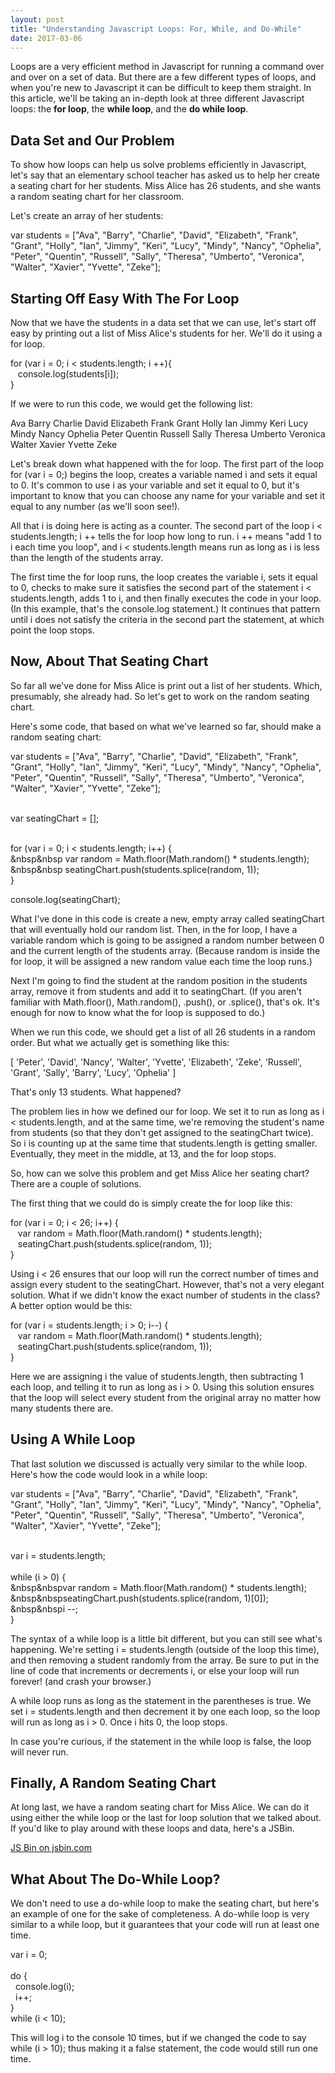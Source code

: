 ```yaml
---
layout: post
title: "Understanding Javascript Loops: For, While, and Do-While"
date: 2017-03-06
---
```


<p>Loops are a very efficient method in Javascript for running a command over and over on a set of data.
  But there are a few different types of loops, and when you're new to Javascript it can be difficult to
  keep them straight. In this article, we'll be taking an in-depth look at three different Javascript
  loops: the <strong>for loop</strong>, the <strong>while loop</strong>, and the <strong>do while loop</strong>.</p>

<h2>Data Set and Our Problem</h2>

<p>To show how loops can help us solve problems efficiently in Javascript, let's say that an elementary school
teacher has asked us to help her create a seating chart for her students. Miss Alice has 26 students, and she
wants a random seating chart for her classroom.</p>

<p>Let's create an array of her students:</p>

<p class="code"> var students = ["Ava", "Barry", "Charlie", "David", "Elizabeth", "Frank", "Grant", "Holly", "Ian",
  "Jimmy", "Keri", "Lucy", "Mindy", "Nancy", "Ophelia", "Peter", "Quentin", "Russell", "Sally", "Theresa",
  "Umberto", "Veronica", "Walter", "Xavier", "Yvette", "Zeke"];</p>

<h2>Starting Off Easy With The For Loop</h2>

<p>Now that we have the students in a data set that we can use, let's start off easy by printing out
a list of Miss Alice's students for her. We'll do it using a for loop.</p>

<p class="code">for (var i = 0; i < students.length; i ++){<br>
    &nbsp;&nbsp; console.log(students[i]);<br>
}</p>

<p>If we were to run this code, we would get the following list:</p>

<p class="code">Ava
  Barry
  Charlie
  David
  Elizabeth
  Frank
  Grant
  Holly
  Ian
  Jimmy
  Keri
  Lucy
  Mindy
  Nancy
  Ophelia
  Peter
  Quentin
  Russell
  Sally
  Theresa
  Umberto
  Veronica
  Walter
  Xavier
  Yvette
  Zeke</p>

<p>Let's break down what happened with the for loop. The first part of the loop <span class="code-inline">
  for (var i = 0;)</span> begins the loop, creates a variable named <span class="code-inline">i</span> and
  sets it equal to <span class="code-inline">0</span>. It's common to use <span class="code-inline">i</span> as your variable and set it equal to <span class="code-inline">0</span>,
  but it's important to know that you can choose any name for your variable and set it equal to any number (as we'll soon see!).</p>

<p>All that <span class="code-inline">i</span> is doing here is acting as a counter. The second part of the loop
  <span class="code-inline">i < students.length; i ++</span> tells the for loop how long to run. <span class="code-inline">i ++</span>
  means "add 1 to <span class="code-inline">i</span> each time you loop", and <span class="code-inline">i < students.length</span>
  means run as long as <span class="code-inline">i</span> is less than the length of the students array.</p>

<p>The first time the for loop runs, the loop creates the variable <span class="code-inline">i</span>, sets it
  equal to <span class="code-inline">0</span>, checks to make sure it satisfies the second part of the statement
  <span class="code-inline"> i < students.length</span>, adds 1 to <span class="code-inline">i</span>, and then
  finally executes the code in your loop. (In this example, that's the <span class="code-inline">console.log</span> statement.)
  It continues that pattern until <span class="code-inline">i</span> does not satisfy the criteria in the second part
  the statement, at which point the loop stops.</p>


<h2>Now, About That Seating Chart</h2>

<p>So far all we've done for Miss Alice is print out a list of her students. Which, presumably, she
already had. So let's get to work on the random seating chart.</p>

<p>Here's some code, that based on what we've learned so far, should make a random seating chart:</p>

<p class="code">var students = ["Ava", "Barry", "Charlie", "David", "Elizabeth", "Frank", "Grant", "Holly", "Ian",
  "Jimmy", "Keri", "Lucy", "Mindy", "Nancy", "Ophelia", "Peter", "Quentin", "Russell", "Sally", "Theresa", "Umberto",
  "Veronica", "Walter", "Xavier", "Yvette", "Zeke"];<br><br>

  var seatingChart = [];<br><br>

  for (var i = 0; i < students.length; i++) {<br>
    &nbsp&nbsp var random = Math.floor(Math.random() * students.length);<br>
    &nbsp&nbsp seatingChart.push(students.splice(random, 1));<br>
  }

  console.log(seatingChart);</p>

<p>What I've done in this code is create a new, empty array called <span class="code-inline">seatingChart</span>
  that will eventually hold our random list. Then, in the for loop, I have a variable <span class="code-inline">random</span>
  which is going to be assigned a random number between 0 and the current length of the students array. (Because <span class="code-inline">random</span>
  is inside the for loop, it will be assigned a new random value each time the loop runs.)</p>

<p>Next I'm going to find the student at the <span class="code-inline">random</span> position in the students array,
remove it from <span class="code-inline">students</span> and add it to <span class="code-inline">seatingChart</span>.
(If you aren't familiar with <span class="code-inline">Math.floor()</span>, <span class="code-inline">Math.random()</span>,
<span class="code-inline">.push()</span>, or <span class="code-inline">.splice()</span>, that's ok. It's enough for now
to know what the for loop is supposed to do.)</p>

<p>When we run this code, we should get a list of all 26 students in a random order. But what we actually get is something like this: </p>

<p class="code">[ 'Peter',
  'David',
  'Nancy',
  'Walter',
  'Yvette',
  'Elizabeth',
  'Zeke',
  'Russell',
  'Grant',
  'Sally',
  'Barry',
  'Lucy',
  'Ophelia' ]</p>

<p>That's only 13 students. What happened?</p>

<p>The problem lies in how we defined our for loop. We set it to run as long as <span class="code-inline">i < students.length</span>,
  and at the same time, we're removing the student's name from <span class="code-inline">students</span> (so that they don't get
  assigned to the <span class="code-inline">seatingChart</span> twice). So <span class="code-inline">i</span> is counting up
  at the same time that <span class="code-inline">students.length</span> is getting smaller. Eventually,
they meet in the middle, at 13, and the for loop stops.</p>

<p>So, how can we solve this problem and get Miss Alice her seating chart? There are a couple of solutions.</p>

<p>The first thing that we could do is simply create the for loop like this:</p>

<p class="code">for (var i = 0; i < 26; i++) {<br>
  &nbsp&nbsp var random = Math.floor(Math.random() * students.length);<br>
  &nbsp&nbsp seatingChart.push(students.splice(random, 1));<br>
}</p>

<p>Using <span class="code-inline">i < 26</span> ensures that our loop will run the correct number of times
  and assign every student to the <span class="code-inline">seatingChart</span>. However, that's not a very elegant solution.
  What if we didn't know the exact number of students in the class? A better option would be this:</p>

<p class="code">for (var i = students.length; i > 0; i--) {<br>
  &nbsp&nbsp var random = Math.floor(Math.random() * students.length);<br>
  &nbsp&nbsp seatingChart.push(students.splice(random, 1));<br>
}</p></p>

<p>Here we are assigning <span class="code-inline">i</span> the value of <span class="code-inline">students.length</span>,
  then subtracting 1 each loop, and telling it to run as long as <span class="code-inline">i > 0</span>. Using this
  solution ensures that the loop will select every student from the original array no matter how many students there are.</p>

<h2>Using A While Loop</h2>

<p>That last solution we discussed is actually very similar to the while loop. Here's how the code would
  look in a while loop:</p>

<p class="code">var students = ["Ava", "Barry", "Charlie", "David", "Elizabeth", "Frank", "Grant", "Holly", "Ian",
  "Jimmy", "Keri", "Lucy", "Mindy", "Nancy", "Ophelia", "Peter", "Quentin", "Russell", "Sally", "Theresa",
  "Umberto", "Veronica", "Walter", "Xavier", "Yvette", "Zeke"];<br><br>

  var i = students.length;<br><br>
  while (i > 0) {<br>
    &nbsp&nbspvar random = Math.floor(Math.random() * students.length);<br>
    &nbsp&nbspseatingChart.push(students.splice(random, 1)[0]);<br>
    &nbsp&nbspi --;<br>
  }
</p>

<p>The syntax of a while loop is a little bit different, but you can still see what's happening.
  We're setting <span class="code-inline">i = students.length</span> (outside of the loop this time), and
  then removing a student randomly from the array. Be sure to put in the line of code that increments
  or decrements <span class="code-inline">i</span>, or else your loop will run forever! (and crash your browser.)</p>

<p>A while loop runs as long as the statement in the parentheses is true. We set <span class="code-inline">i = students.length</span>
  and then decrement it by one each loop, so the loop will run as long as <span class="code-inline">i > 0</span>. Once <span class="code-inline">i</span>
  hits 0, the loop stops.</p>

<p>In case you're curious, if the statement in the while loop is false, the loop will never run.</p>

<h2>Finally, A Random Seating Chart</h2>

<p>At long last, we have a random seating chart for Miss Alice. We can do it using either the while loop
  or the last for loop solution that we talked about. If you'd like to play around with these loops and data,
 here's a JSBin.</p>

<a class="jsbin-embed" href="http://jsbin.com/savamixoqa/embed?js,console,output">JS Bin on jsbin.com</a><script src="http://static.jsbin.com/js/embed.min.js?3.41.5"></script>


<h2>What About The Do-While Loop?</h2>

<p>We don't need to use a do-while loop to make the seating chart, but here's an example of one
  for the sake of completeness. A do-while loop is very similar to a while loop, but it guarantees
  that your code will run at least one time.</p>

<p class="code">var i = 0;<br>
    <br>
  do {<br>
    &nbsp&nbspconsole.log(i);<br>
    &nbsp&nbspi++;<br>
  }<br>
  while (i < 10);
</p>

<p>This will log <span class="code-inline">i</span> to the console 10 times, but if we changed the code
  to say <span class="code-inline">while (i > 10);</span> thus making it a false statement, the code would still run one time.</p>
